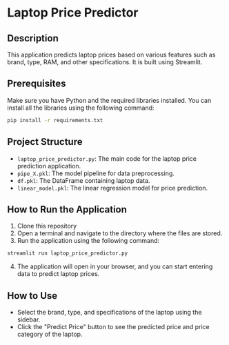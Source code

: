 # Laptop Price Predictor

## Description
This application predicts laptop prices based on various features such as brand, type, RAM, and other specifications. It is built using Streamlit.

## Prerequisites
Make sure you have Python and the required libraries installed. You can install all the libraries using the following command:

```bash
pip install -r requirements.txt
```

## Project Structure
- `laptop_price_predictor.py`: The main code for the laptop price prediction application.
- `pipe_X.pkl`: The model pipeline for data preprocessing.
- `df.pkl`: The DataFrame containing laptop data.
- `linear_model.pkl`: The linear regression model for price prediction.

## How to Run the Application
1. Clone this repository
2. Open a terminal and navigate to the directory where the files are stored.
3. Run the application using the following command:

```bash
streamlit run laptop_price_predictor.py
```

4. The application will open in your browser, and you can start entering data to predict laptop prices.

## How to Use
- Select the brand, type, and specifications of the laptop using the sidebar.
- Click the "Predict Price" button to see the predicted price and price category of the laptop.
